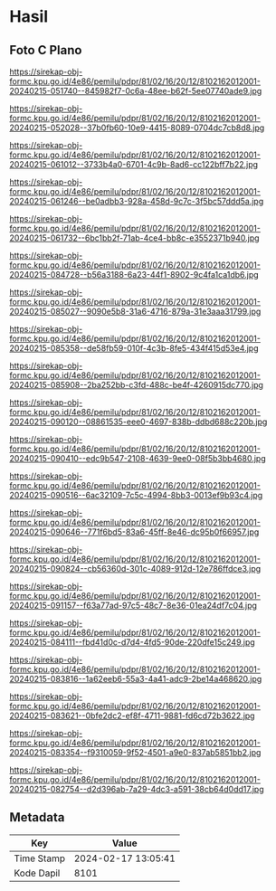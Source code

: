 # Hasil

## Foto C Plano

https://sirekap-obj-formc.kpu.go.id/4e86/pemilu/pdpr/81/02/16/20/12/8102162012001-20240215-051740--845982f7-0c6a-48ee-b62f-5ee07740ade9.jpg

https://sirekap-obj-formc.kpu.go.id/4e86/pemilu/pdpr/81/02/16/20/12/8102162012001-20240215-052028--37b0fb60-10e9-4415-8089-0704dc7cb8d8.jpg

https://sirekap-obj-formc.kpu.go.id/4e86/pemilu/pdpr/81/02/16/20/12/8102162012001-20240215-061012--3733b4a0-6701-4c9b-8ad6-cc122bff7b22.jpg

https://sirekap-obj-formc.kpu.go.id/4e86/pemilu/pdpr/81/02/16/20/12/8102162012001-20240215-061246--be0adbb3-928a-458d-9c7c-3f5bc57ddd5a.jpg

https://sirekap-obj-formc.kpu.go.id/4e86/pemilu/pdpr/81/02/16/20/12/8102162012001-20240215-061732--6bc1bb2f-71ab-4ce4-bb8c-e3552371b940.jpg

https://sirekap-obj-formc.kpu.go.id/4e86/pemilu/pdpr/81/02/16/20/12/8102162012001-20240215-084728--b56a3188-6a23-44f1-8902-9c4fa1ca1db6.jpg

https://sirekap-obj-formc.kpu.go.id/4e86/pemilu/pdpr/81/02/16/20/12/8102162012001-20240215-085027--9090e5b8-31a6-4716-879a-31e3aaa31799.jpg

https://sirekap-obj-formc.kpu.go.id/4e86/pemilu/pdpr/81/02/16/20/12/8102162012001-20240215-085358--de58fb59-010f-4c3b-8fe5-434f415d53e4.jpg

https://sirekap-obj-formc.kpu.go.id/4e86/pemilu/pdpr/81/02/16/20/12/8102162012001-20240215-085908--2ba252bb-c3fd-488c-be4f-4260915dc770.jpg

https://sirekap-obj-formc.kpu.go.id/4e86/pemilu/pdpr/81/02/16/20/12/8102162012001-20240215-090120--08861535-eee0-4697-838b-ddbd688c220b.jpg

https://sirekap-obj-formc.kpu.go.id/4e86/pemilu/pdpr/81/02/16/20/12/8102162012001-20240215-090410--edc9b547-2108-4639-9ee0-08f5b3bb4680.jpg

https://sirekap-obj-formc.kpu.go.id/4e86/pemilu/pdpr/81/02/16/20/12/8102162012001-20240215-090516--6ac32109-7c5c-4994-8bb3-0013ef9b93c4.jpg

https://sirekap-obj-formc.kpu.go.id/4e86/pemilu/pdpr/81/02/16/20/12/8102162012001-20240215-090646--771f6bd5-83a6-45ff-8e46-dc95b0f66957.jpg

https://sirekap-obj-formc.kpu.go.id/4e86/pemilu/pdpr/81/02/16/20/12/8102162012001-20240215-090824--cb56360d-301c-4089-912d-12e786ffdce3.jpg

https://sirekap-obj-formc.kpu.go.id/4e86/pemilu/pdpr/81/02/16/20/12/8102162012001-20240215-091157--f63a77ad-97c5-48c7-8e36-01ea24df7c04.jpg

https://sirekap-obj-formc.kpu.go.id/4e86/pemilu/pdpr/81/02/16/20/12/8102162012001-20240215-084111--fbd41d0c-d7d4-4fd5-90de-220dfe15c249.jpg

https://sirekap-obj-formc.kpu.go.id/4e86/pemilu/pdpr/81/02/16/20/12/8102162012001-20240215-083816--1a62eeb6-55a3-4a41-adc9-2be14a468620.jpg

https://sirekap-obj-formc.kpu.go.id/4e86/pemilu/pdpr/81/02/16/20/12/8102162012001-20240215-083621--0bfe2dc2-ef8f-4711-9881-fd6cd72b3622.jpg

https://sirekap-obj-formc.kpu.go.id/4e86/pemilu/pdpr/81/02/16/20/12/8102162012001-20240215-083354--f9310059-9f52-4501-a9e0-837ab5851bb2.jpg

https://sirekap-obj-formc.kpu.go.id/4e86/pemilu/pdpr/81/02/16/20/12/8102162012001-20240215-082754--d2d396ab-7a29-4dc3-a591-38cb64d0dd17.jpg


## Metadata

| Key        | Value               |
| ---------- | ------------------- |
| Time Stamp | 2024-02-17 13:05:41 |
| Kode Dapil | 8101                |



